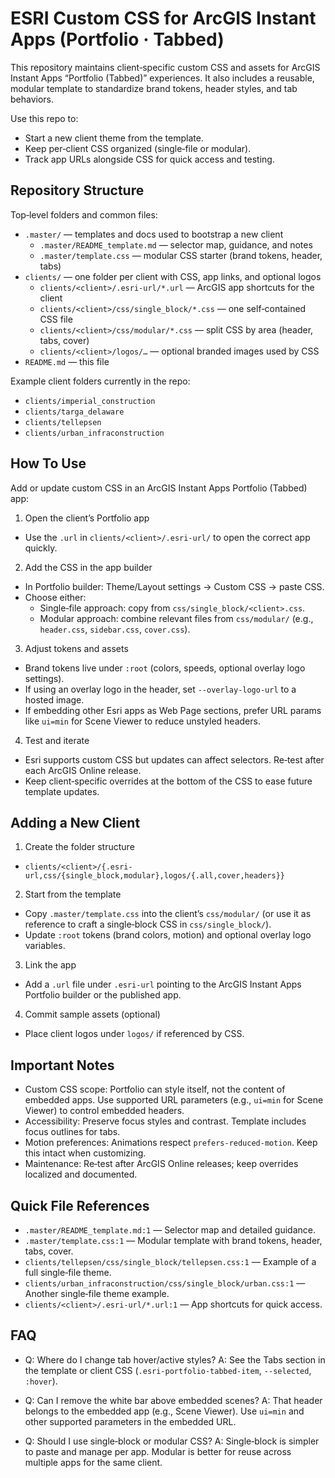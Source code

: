 # ESRI Custom CSS for ArcGIS Instant Apps (Portfolio · Tabbed)

This repository maintains client‑specific custom CSS and assets for ArcGIS Instant Apps “Portfolio (Tabbed)” experiences. It also includes a reusable, modular template to standardize brand tokens, header styles, and tab behaviors.

Use this repo to:
- Start a new client theme from the template.
- Keep per‑client CSS organized (single‑file or modular).
- Track app URLs alongside CSS for quick access and testing.


## Repository Structure

Top‑level folders and common files:

- `.master/` — templates and docs used to bootstrap a new client
  - `.master/README_template.md` — selector map, guidance, and notes
  - `.master/template.css` — modular CSS starter (brand tokens, header, tabs)
- `clients/` — one folder per client with CSS, app links, and optional logos
  - `clients/<client>/.esri-url/*.url` — ArcGIS app shortcuts for the client
  - `clients/<client>/css/single_block/*.css` — one self‑contained CSS file
  - `clients/<client>/css/modular/*.css` — split CSS by area (header, tabs, cover)
  - `clients/<client>/logos/…` — optional branded images used by CSS
- `README.md` — this file

Example client folders currently in the repo:

- `clients/imperial_construction`
- `clients/targa_delaware`
- `clients/tellepsen`
- `clients/urban_infraconstruction`


## How To Use

Add or update custom CSS in an ArcGIS Instant Apps Portfolio (Tabbed) app:

1) Open the client’s Portfolio app
- Use the `.url` in `clients/<client>/.esri-url/` to open the correct app quickly.

2) Add the CSS in the app builder
- In Portfolio builder: Theme/Layout settings → Custom CSS → paste CSS.
- Choose either:
  - Single‑file approach: copy from `css/single_block/<client>.css`.
  - Modular approach: combine relevant files from `css/modular/` (e.g., `header.css`, `sidebar.css`, `cover.css`).

3) Adjust tokens and assets
- Brand tokens live under `:root` (colors, speeds, optional overlay logo settings).
- If using an overlay logo in the header, set `--overlay-logo-url` to a hosted image.
- If embedding other Esri apps as Web Page sections, prefer URL params like `ui=min` for Scene Viewer to reduce unstyled headers.

4) Test and iterate
- Esri supports custom CSS but updates can affect selectors. Re‑test after each ArcGIS Online release.
- Keep client‑specific overrides at the bottom of the CSS to ease future template updates.


## Adding a New Client

1) Create the folder structure
- `clients/<client>/{.esri-url,css/{single_block,modular},logos/{.all,cover,headers}}`

2) Start from the template
- Copy `.master/template.css` into the client’s `css/modular/` (or use it as reference to craft a single‑block CSS in `css/single_block/`).
- Update `:root` tokens (brand colors, motion) and optional overlay logo variables.

3) Link the app
- Add a `.url` file under `.esri-url` pointing to the ArcGIS Instant Apps Portfolio builder or the published app.

4) Commit sample assets (optional)
- Place client logos under `logos/` if referenced by CSS.


## Important Notes

- Custom CSS scope: Portfolio can style itself, not the content of embedded apps. Use supported URL parameters (e.g., `ui=min` for Scene Viewer) to control embedded headers.
- Accessibility: Preserve focus styles and contrast. Template includes focus outlines for tabs.
- Motion preferences: Animations respect `prefers-reduced-motion`. Keep this intact when customizing.
- Maintenance: Re‑test after ArcGIS Online releases; keep overrides localized and documented.


## Quick File References

- `.master/README_template.md:1` — Selector map and detailed guidance.
- `.master/template.css:1` — Modular template with brand tokens, header, tabs, cover.
- `clients/tellepsen/css/single_block/tellepsen.css:1` — Example of a full single‑file theme.
- `clients/urban_infraconstruction/css/single_block/urban.css:1` — Another single‑file theme example.
- `clients/<client>/.esri-url/*.url:1` — App shortcuts for quick access.


## FAQ

- Q: Where do I change tab hover/active styles?
  A: See the Tabs section in the template or client CSS (`.esri-portfolio-tabbed-item`, `--selected`, `:hover`).

- Q: Can I remove the white bar above embedded scenes?
  A: That header belongs to the embedded app (e.g., Scene Viewer). Use `ui=min` and other supported parameters in the embedded URL.

- Q: Should I use single‑block or modular CSS?
  A: Single‑block is simpler to paste and manage per app. Modular is better for reuse across multiple apps for the same client.
